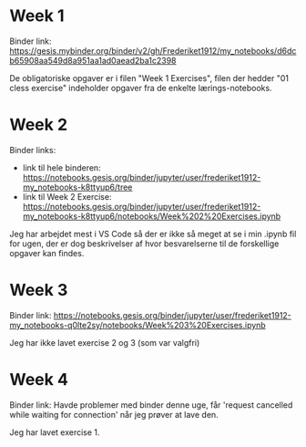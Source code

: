 # Week 1

Binder link: https://gesis.mybinder.org/binder/v2/gh/Frederiket1912/my_notebooks/d6dcb65908aa549d8a951aa1ad0aead2ba1c2398

De obligatoriske opgaver er i filen "Week 1 Exercises", filen der hedder "01 cless exercise" indeholder opgaver fra de enkelte lærings-notebooks.

# Week 2

Binder links:
  - link til hele binderen: https://notebooks.gesis.org/binder/jupyter/user/frederiket1912-my_notebooks-k8ttyup6/tree
  - link til Week 2 Exercise: https://notebooks.gesis.org/binder/jupyter/user/frederiket1912-my_notebooks-k8ttyup6/notebooks/Week%202%20Exercises.ipynb

Jeg har arbejdet mest i VS Code så der er ikke så meget at se i min .ipynb fil for ugen, der er dog beskrivelser af hvor besvarelserne til de forskellige opgaver kan findes.

# Week 3

Binder link: https://notebooks.gesis.org/binder/jupyter/user/frederiket1912-my_notebooks-q0lte2sy/notebooks/Week%203%20Exercises.ipynb

Jeg har ikke lavet exercise 2 og 3 (som var valgfri)

# Week 4

Binder link: Havde problemer med binder denne uge, får 'request cancelled while waiting for connection' når jeg prøver at lave den.

Jeg har lavet exercise 1.
